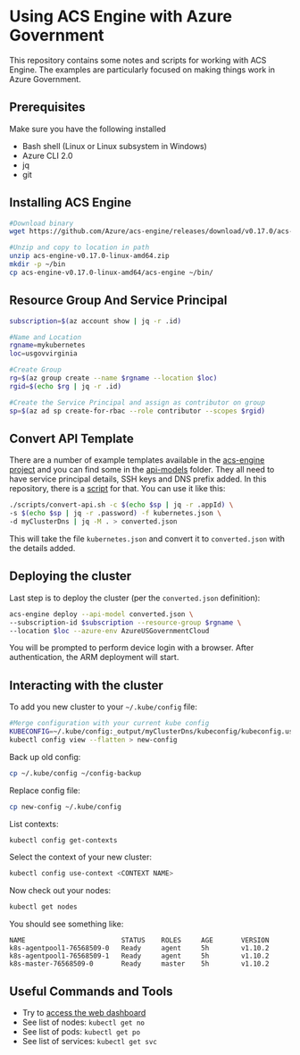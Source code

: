 Using ACS Engine with Azure Government
=======================================

This repository contains some notes and scripts for working with ACS Engine. The examples are particularly focused on making things work in Azure Government.

Prerequisites
-------------

Make sure you have the following installed

* Bash shell (Linux or Linux subsystem in Windows)
* Azure CLI 2.0
* jq
* git

Installing ACS Engine
---------------------

```bash
#Download binary
wget https://github.com/Azure/acs-engine/releases/download/v0.17.0/acs-engine-v0.17.0-linux-amd64.zip

#Unzip and copy to location in path
unzip acs-engine-v0.17.0-linux-amd64.zip
mkdir -p ~/bin
cp acs-engine-v0.17.0-linux-amd64/acs-engine ~/bin/
```

Resource Group And Service Principal
------------------------------------

```bash
subscription=$(az account show | jq -r .id)

#Name and Location
rgname=mykubernetes
loc=usgovvirginia

#Create Group
rg=$(az group create --name $rgname --location $loc)
rgid=$(echo $rg | jq -r .id)

#Create the Service Principal and assign as contributor on group
sp=$(az ad sp create-for-rbac --role contributor --scopes $rgid)
```

Convert API Template
--------------------

There are a number of example templates available in the [acs-engine project](https://github.com/Azure/acs-engine) and you can find some in the [api-models](api-models/) folder. They all need to have service principal details, SSH keys and DNS prefix added. In this repository, there is a [script](scripts/convert-api.sh) for that. You can use it like this:

```bash
./scripts/convert-api.sh -c $(echo $sp | jq -r .appId) \
-s $(echo $sp | jq -r .password) -f kubernetes.json \
-d myClusterDns | jq -M . > converted.json
```

This will take the file `kubernetes.json` and convert it to `converted.json` with the details added. 

Deploying the cluster
---------------------

Last step is to deploy the cluster (per the `converted.json` definition):

```bash
acs-engine deploy --api-model converted.json \
--subscription-id $subscription --resource-group $rgname \
--location $loc --azure-env AzureUSGovernmentCloud
```

You will be prompted to perform device login with a browser. After authentication, the ARM deployment will start.

Interacting with the cluster
----------------------------

To add you new cluster to your `~/.kube/config` file:

```bash
#Merge configuration with your current kube config
KUBECONFIG=~/.kube/config:_output/myClusterDns/kubeconfig/kubeconfig.usgovvirginia.json \
kubectl config view --flatten > new-config
```

Back up old config:
```bash
cp ~/.kube/config ~/config-backup
```

Replace config file:

```bash
cp new-config ~/.kube/config
```

List contexts:

```bash
kubectl config get-contexts
```

Select the context of your new cluster:

```bash
kubectl config use-context <CONTEXT NAME>
```

Now check out your nodes:

```bash
kubectl get nodes
```

You should see something like:

```
NAME                        STATUS    ROLES     AGE       VERSION
k8s-agentpool1-76568509-0   Ready     agent     5h        v1.10.2
k8s-agentpool1-76568509-1   Ready     agent     5h        v1.10.2
k8s-master-76568509-0       Ready     master    5h        v1.10.2
```

Useful Commands and Tools
-------------------------

* Try to [access the web dashboard](docs/accessing-web-dashboard.md)
* See list of nodes: `kubectl get no`
* See list of pods: `kubectl get po`
* See list of services: `kubectl get svc`